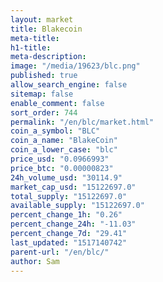 ```yaml
---
layout: market
title: Blakecoin
meta-title: 
h1-title: 
meta-description: 
image: "/media/19623/blc.png"
published: true
allow_search_engine: false
sitemap: false
enable_comment: false
sort_order: 744
permalink: "/en/blc/market.html"
coin_a_symbol: "BLC"
coin_a_name: "BlakeCoin"
coin_a_lower_case: "blc"
price_usd: "0.0966993"
price_btc: "0.00000823"
24h_volume_usd: "30114.9"
market_cap_usd: "15122697.0"
total_supply: "15122697.0"
available_supply: "15122697.0"
percent_change_1h: "0.26"
percent_change_24h: "-11.03"
percent_change_7d: "29.41"
last_updated: "1517140742"
parent-url: "/en/blc/"
author: Sam
---
```


